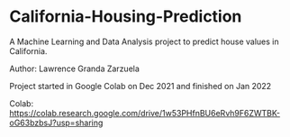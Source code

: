 # California-Housing-Prediction
A Machine Learning and Data Analysis project to predict house values in California.

Author: Lawrence Granda Zarzuela

Project started in Google Colab on Dec 2021 and finished on Jan 2022

Colab: <a href="https://colab.research.google.com/drive/1w53PHfnBU6eRvh9F6ZWTBK-oG63bzbsJ?usp=sharing" target="_blank">https://colab.research.google.com/drive/1w53PHfnBU6eRvh9F6ZWTBK-oG63bzbsJ?usp=sharing</a>
